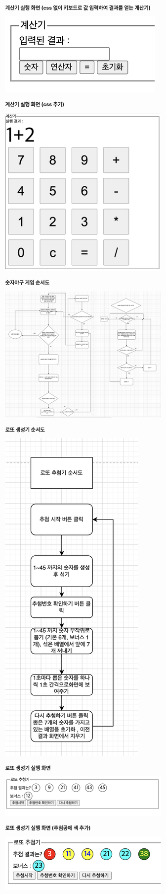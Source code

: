 ### 계산기 실행 화면 (css 없이 키보드로 값 입력하여 결과를 얻는 계산기)

<img src = calculator_screenshot.png>

### 계산기 실행 화면 (css 추가)

<img src = calculator_screenshot_css.png>

### 숫자야구 게임 순서도

<img src = numberBaseball.png>

### 로또 생성기 순서도

<img src = lottomaker.png>

### 로또 생성기 실행 화면

<img src = lottomaker_screenshot.png>

### 로또 생성기 실행 화면 (추첨공에 색 추가)

<img src = lottomaker_color_screenshot.png>
